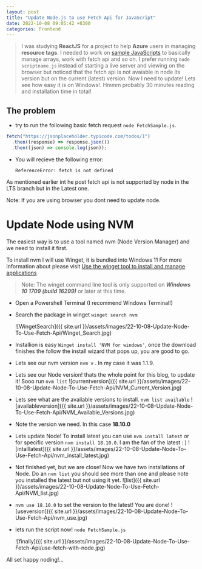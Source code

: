 ```yaml
---
layout: post
title: "Update Node.js to use Fetch Api for JavaScript"
date: 2022-10-08 09:05:42 +0300
categories: Frontend
---
```


> I was studying **ReactJS** for a project to help **Azure** users in managing **resource tags**. I needed to work on [sample JavaScripts](https://github.com/emrgcl/JavaScriptSamples) to basically manage arrays, work with fetch api and so on. I prefer running `node scriptname.js` instead of starting a live server and viewing on the browser but noticed that the fetch api is not avaiable in node lts version but on the current (latest) version. Now I need to update! Lets see how easy it is on Windows!. Hmmm probably 30 minutes reading and installation time in total!

<!--more-->

## The problem

- try to run the following basic fetch request `node FetchSample.js`.

```JavaScript
fetch("https://jsonplaceholder.typicode.com/todos/1")
  .then((response) => response.json())
  .then((json) => console.log(json));
```

- You will recieve the following error:

  `ReferenceError: fetch is not defined`

As mentioned earlier int he post fetch api is not supported by node in the LTS branch but in the Latest one.

Note: If you are using browser you dont need to update node.

# Update Node using NVM

The easiest way is to use a tool named nvm (Node Version Manager) and we need to install it first.

To install nvm I will use Winget, it is bundled into Windows 11 For more information about please visit [Use the winget tool to install and manage applications](https://learn.microsoft.com/en-us/windows/package-manager/winget/)

> Note: The winget command line tool is only supported on **_Windows 10 1709 (build 16299)_** or later at this time.

- Open a Powershell Terminal (I recommend Windows Terminal!)
- Search the package in winget `winget search nvm`

  ![WingetSearch]({{ site.url }}/assets/images/22-10-08-Update-Node-To-Use-Fetch-Api/Winget_Search.jpg)

- Installion is easy `Winget install 'NVM for windows'`, once the download finishes the follow the install wizard that pops up, you are good to go.
- Lets see our nvm version `nvm v` . In my case it was 1.1.9.
- Lets see our Node version! thats the whole point for this blog, to update it! Sooo run `nvm list`
  ![currentversion]({{ site.url }}/assets/images/22-10-08-Update-Node-To-Use-Fetch-Api/NVM_Current_Version.jpg)
- Lets see what are the available versions to install. `nvm list available`
  ![availableversion]({{ site.url }}/assets/images/22-10-08-Update-Node-To-Use-Fetch-Api/NVM_Available_Versions.jpg)
- Note the version we need. In this case **18.10.0**
- Lets update Node! To install latest you can use `nvm install latest` or for specific version `nvm install 18.10.0`. I am the fan of the latest : )
  ![intalllatest]({{ site.url }}/assets/images/22-10-08-Update-Node-To-Use-Fetch-Api/nvm_install_latest.jpg)
- Not finished yet, but we are close! Now we have two installations of Node. Do an `nvm list` you should see more than one and please note you installed the latest but not using it yet.
  ![list]({{ site.url }}/assets/images/22-10-08-Update-Node-To-Use-Fetch-Api/NVM_list.jpg)
- `nvm use 18.10.0` to set the version to the latest! You are done!
  ![useversion]({{ site.url }}/assets/images/22-10-08-Update-Node-To-Use-Fetch-Api/nvm_use.jpg)
- lets run the script now! `node FetchSample.js`

  ![finally]({{ site.url }}/assets/images/22-10-08-Update-Node-To-Use-Fetch-Api/use-fetch-with-node.jpg)

All set happy noding!...
